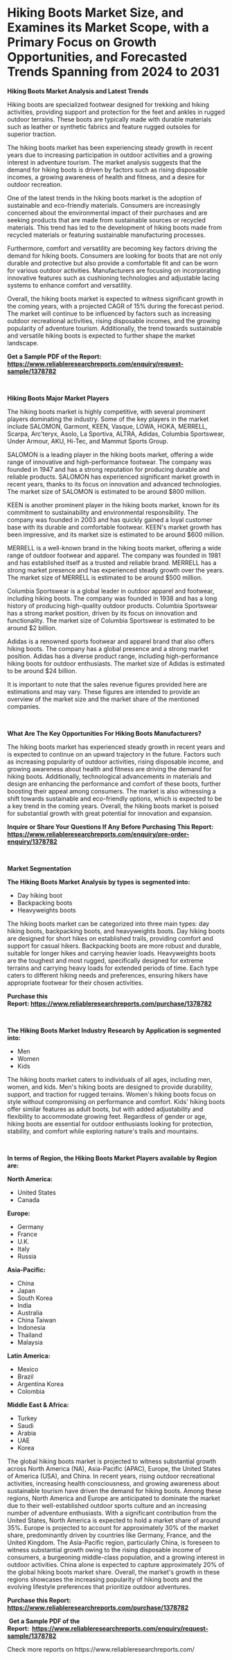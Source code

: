 <p><h1>Hiking Boots Market Size, and Examines its Market Scope, with a Primary Focus on Growth Opportunities, and Forecasted Trends Spanning from 2024 to 2031</h1></p><p><strong>Hiking Boots Market Analysis and Latest Trends</strong></p>
<p><p>Hiking boots are specialized footwear designed for trekking and hiking activities, providing support and protection for the feet and ankles in rugged outdoor terrains. These boots are typically made with durable materials such as leather or synthetic fabrics and feature rugged outsoles for superior traction.</p><p>The hiking boots market has been experiencing steady growth in recent years due to increasing participation in outdoor activities and a growing interest in adventure tourism. The market analysis suggests that the demand for hiking boots is driven by factors such as rising disposable incomes, a growing awareness of health and fitness, and a desire for outdoor recreation.</p><p>One of the latest trends in the hiking boots market is the adoption of sustainable and eco-friendly materials. Consumers are increasingly concerned about the environmental impact of their purchases and are seeking products that are made from sustainable sources or recycled materials. This trend has led to the development of hiking boots made from recycled materials or featuring sustainable manufacturing processes.</p><p>Furthermore, comfort and versatility are becoming key factors driving the demand for hiking boots. Consumers are looking for boots that are not only durable and protective but also provide a comfortable fit and can be worn for various outdoor activities. Manufacturers are focusing on incorporating innovative features such as cushioning technologies and adjustable lacing systems to enhance comfort and versatility.</p><p>Overall, the hiking boots market is expected to witness significant growth in the coming years, with a projected CAGR of 15% during the forecast period. The market will continue to be influenced by factors such as increasing outdoor recreational activities, rising disposable incomes, and the growing popularity of adventure tourism. Additionally, the trend towards sustainable and versatile hiking boots is expected to further shape the market landscape.</p></p>
<p><strong>Get a Sample PDF of the Report:&nbsp; <a href="https://www.reliableresearchreports.com/enquiry/request-sample/1378782">https://www.reliableresearchreports.com/enquiry/request-sample/1378782</a></strong></p>
<p>&nbsp;</p>
<p><strong>Hiking Boots Major Market Players</strong></p>
<p><p>The hiking boots market is highly competitive, with several prominent players dominating the industry. Some of the key players in the market include SALOMON, Garmont, KEEN, Vasque, LOWA, HOKA, MERRELL, Scarpa, Arc'teryx, Asolo, La Sportiva, ALTRA, Adidas, Columbia Sportswear, Under Armour, AKU, Hi-Tec, and Mammut Sports Group.</p><p>SALOMON is a leading player in the hiking boots market, offering a wide range of innovative and high-performance footwear. The company was founded in 1947 and has a strong reputation for producing durable and reliable products. SALOMON has experienced significant market growth in recent years, thanks to its focus on innovation and advanced technologies. The market size of SALOMON is estimated to be around $800 million.</p><p>KEEN is another prominent player in the hiking boots market, known for its commitment to sustainability and environmental responsibility. The company was founded in 2003 and has quickly gained a loyal customer base with its durable and comfortable footwear. KEEN's market growth has been impressive, and its market size is estimated to be around $600 million.</p><p>MERRELL is a well-known brand in the hiking boots market, offering a wide range of outdoor footwear and apparel. The company was founded in 1981 and has established itself as a trusted and reliable brand. MERRELL has a strong market presence and has experienced steady growth over the years. The market size of MERRELL is estimated to be around $500 million.</p><p>Columbia Sportswear is a global leader in outdoor apparel and footwear, including hiking boots. The company was founded in 1938 and has a long history of producing high-quality outdoor products. Columbia Sportswear has a strong market position, driven by its focus on innovation and functionality. The market size of Columbia Sportswear is estimated to be around $2 billion.</p><p>Adidas is a renowned sports footwear and apparel brand that also offers hiking boots. The company has a global presence and a strong market position. Adidas has a diverse product range, including high-performance hiking boots for outdoor enthusiasts. The market size of Adidas is estimated to be around $24 billion.</p><p>It is important to note that the sales revenue figures provided here are estimations and may vary. These figures are intended to provide an overview of the market size and the market share of the mentioned companies.</p></p>
<p>&nbsp;</p>
<p><strong>What Are The Key Opportunities For Hiking Boots Manufacturers?</strong></p>
<p><p>The hiking boots market has experienced steady growth in recent years and is expected to continue on an upward trajectory in the future. Factors such as increasing popularity of outdoor activities, rising disposable income, and growing awareness about health and fitness are driving the demand for hiking boots. Additionally, technological advancements in materials and design are enhancing the performance and comfort of these boots, further boosting their appeal among consumers. The market is also witnessing a shift towards sustainable and eco-friendly options, which is expected to be a key trend in the coming years. Overall, the hiking boots market is poised for substantial growth with great potential for innovation and expansion.</p></p>
<p><strong>Inquire or Share Your Questions If Any Before Purchasing This Report: <a href="https://www.reliableresearchreports.com/enquiry/pre-order-enquiry/1378782">https://www.reliableresearchreports.com/enquiry/pre-order-enquiry/1378782</a></strong></p>
<p>&nbsp;</p>
<p><strong>Market Segmentation</strong></p>
<p><strong>The Hiking Boots Market Analysis by types is segmented into:</strong></p>
<p><ul><li>Day hiking boot</li><li>Backpacking boots</li><li>Heavyweights boots</li></ul></p>
<p><p>The hiking boots market can be categorized into three main types: day hiking boots, backpacking boots, and heavyweights boots. Day hiking boots are designed for short hikes on established trails, providing comfort and support for casual hikers. Backpacking boots are more robust and durable, suitable for longer hikes and carrying heavier loads. Heavyweights boots are the toughest and most rugged, specifically designed for extreme terrains and carrying heavy loads for extended periods of time. Each type caters to different hiking needs and preferences, ensuring hikers have appropriate footwear for their chosen activities.</p></p>
<p><strong>Purchase this Report:&nbsp;<a href="https://www.reliableresearchreports.com/purchase/1378782">https://www.reliableresearchreports.com/purchase/1378782</a></strong></p>
<p>&nbsp;</p>
<p><strong>The Hiking Boots Market Industry Research by Application is segmented into:</strong></p>
<p><ul><li>Men</li><li>Women</li><li>Kids</li></ul></p>
<p><p>The hiking boots market caters to individuals of all ages, including men, women, and kids. Men's hiking boots are designed to provide durability, support, and traction for rugged terrains. Women's hiking boots focus on style without compromising on performance and comfort. Kids' hiking boots offer similar features as adult boots, but with added adjustability and flexibility to accommodate growing feet. Regardless of gender or age, hiking boots are essential for outdoor enthusiasts looking for protection, stability, and comfort while exploring nature's trails and mountains.</p></p>
<p>&nbsp;</p>
<p><strong>In terms of Region, the Hiking Boots Market Players available by Region are:</strong></p>
<p>
    <p> <strong> North America: </strong>
        <ul>
            <li>United States</li>
            <li>Canada</li>
        </ul>
        </p> 
    <p> <strong> Europe: </strong>
        <ul>
            <li>Germany</li>
            <li>France</li>
            <li>U.K.</li>
            <li>Italy</li>
            <li>Russia</li>
        </ul>
        </p> 
    <p> <strong> Asia-Pacific: </strong>
        <ul>
            <li>China</li>
            <li>Japan</li>
            <li>South Korea</li>
            <li>India</li>
            <li>Australia</li>
            <li>China Taiwan</li>
            <li>Indonesia</li>
            <li>Thailand</li>
            <li>Malaysia</li>
        </ul>
        </p> 
    <p> <strong> Latin America: </strong>
        <ul>
            <li>Mexico</li>
            <li>Brazil</li>
            <li>Argentina Korea</li>
            <li>Colombia</li>
        </ul>
        </p> 
    <p> <strong> Middle East & Africa: </strong>
        <ul>
            <li>Turkey</li>
            <li>Saudi</li>
            <li>Arabia</li>
            <li>UAE</li>
            <li>Korea</li>
        </ul>
    </p>
    </p>
<p><p>The global hiking boots market is projected to witness substantial growth across North America (NA), Asia-Pacific (APAC), Europe, the United States of America (USA), and China. In recent years, rising outdoor recreational activities, increasing health consciousness, and growing awareness about sustainable tourism have driven the demand for hiking boots. Among these regions, North America and Europe are anticipated to dominate the market due to their well-established outdoor sports culture and an increasing number of adventure enthusiasts. With a significant contribution from the United States, North America is expected to hold a market share of around 35%. Europe is projected to account for approximately 30% of the market share, predominantly driven by countries like Germany, France, and the United Kingdom. The Asia-Pacific region, particularly China, is foreseen to witness substantial growth owing to the rising disposable income of consumers, a burgeoning middle-class population, and a growing interest in outdoor activities. China alone is expected to capture approximately 20% of the global hiking boots market share. Overall, the market's growth in these regions showcases the increasing popularity of hiking boots and the evolving lifestyle preferences that prioritize outdoor adventures.</p></p>
<p><strong>Purchase this Report: <a href="https://www.reliableresearchreports.com/purchase/1378782">https://www.reliableresearchreports.com/purchase/1378782</a></strong></p>
<p>&nbsp;<strong>Get a Sample PDF of the Report:&nbsp;&nbsp;<a href="https://www.reliableresearchreports.com/enquiry/request-sample/1378782">https://www.reliableresearchreports.com/enquiry/request-sample/1378782</a></strong></p>
<p><strong></strong></p>
<p>Check more reports on https://www.reliableresearchreports.com/</p>